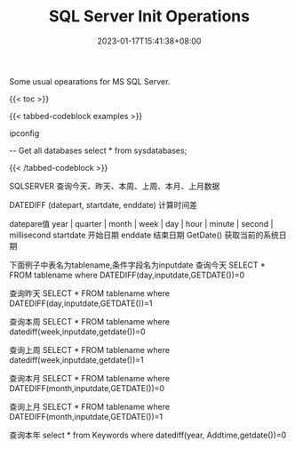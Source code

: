 ﻿---
title: "SQL Server Init Operations"
date: 2023-01-17T15:41:38+08:00
categories:
- SQL
- SQLServer
tags:
- SQLServer
keywords:
- sqlserver
- init
clearReading: true
#thumbnailImage: //example.com/static/A.png
thumbnailImage: image-1.png
thumbnailImagePosition: bottom
autoThumbnailImage: yes
metaAlignment: center
#coverImage: //example.com/static/B.png
coverImage: image-2.png
coverCaption: "A beautiful image"
coverMeta: out
coverSize: full
comments: false
showTags: true
showPagination: true
showSocial: true
showDate: true
---

Some usual opearations for MS SQL Server.

<!--more-->

{{< toc >}}

{{< tabbed-codeblock examples >}}
<!-- tab cmd -->
ipconfig
<!-- endtab -->
<!-- tab SQL -->
-- Get all databases
select * from sysdatabases;
<!-- endtab -->
{{< /tabbed-codeblock >}}



SQLSERVER 查询今天、昨天、本周、上周、本月、上月数据

DATEDIFF (datepart, startdate, enddate) 计算时间差

datepare值 year | quarter | month | week | day | hour | minute | second | millisecond
startdate 开始日期
enddate 结束日期
GetDate() 获取当前的系统日期

下面例子中表名为tablename,条件字段名为inputdate
查询今天
SELECT * FROM tablename where DATEDIFF(day,inputdate,GETDATE())=0

查询昨天
SELECT * FROM tablename where DATEDIFF(day,inputdate,GETDATE())=1

查询本周
SELECT * FROM tablename where datediff(week,inputdate,getdate())=0

查询上周
SELECT * FROM tablename where datediff(week,inputdate,getdate())=1

查询本月
SELECT * FROM tablename where DATEDIFF(month,inputdate,GETDATE())=0

查询上月
SELECT * FROM tablename where DATEDIFF(month,inputdate,GETDATE())=1

查询本年
select * from Keywords  where datediff(year, Addtime,getdate())=0

